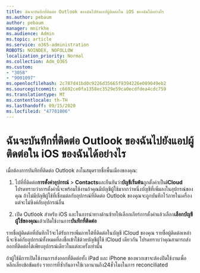```yaml
---
title: ฉันจะบันทึกที่ติดต่อ Outlook ของฉันไปยังแอปผู้ติดต่อใน iOS ของฉันได้อย่างไร
ms.author: pebaum
author: pebaum
manager: mnirkhe
ms.audience: Admin
ms.topic: article
ms.service: o365-administration
ROBOTS: NOINDEX, NOFOLLOW
localization_priority: Normal
ms.collection: Adm_O365
ms.custom:
- "3058"
- "9001097"
ms.openlocfilehash: 2c787d41bd0c9226d35665f9394226e089049eb2
ms.sourcegitcommit: c6692ce0fa1358ec3529e59ca0ecdfdea4cdc759
ms.translationtype: MT
ms.contentlocale: th-TH
ms.lasthandoff: 09/15/2020
ms.locfileid: "47781806"
---
```

# <a name="how-do-i-save-my-outlook-contacts-to-my-ios-contacts-app"></a>ฉันจะบันทึกที่ติดต่อ Outlook ของฉันไปยังแอปผู้ติดต่อใน iOS ของฉันได้อย่างไร

เมื่อต้องการบันทึกที่ติดต่อ Outlook ลงในสมุดรายชื่อพื้นเมืองของคุณ:
 
1. ไปที่ที่ติดต่อ**การตั้งค่าอุปกรณ์**  >  **Contacts**และยืนยันว่า**บัญชีเริ่มต้น**ถูกตั้งค่าเป็น**iCloud** โปรดทราบว่าการตั้งค่านี้จะพร้อมใช้งานถ้าคุณมีบัญชีผู้ใช้มากกว่าหนึ่งบัญชีที่เพิ่มลงในอุปกรณ์ของคุณ ถ้าไม่มีบัญชีผู้ใช้ที่เชื่อมต่อกับอุปกรณ์ที่ติดต่อ Outlook ของคุณจะถูกบันทึกไว้ภายในเครื่องแต่จะไม่ซิงค์กับอุปกรณ์อื่น
 
2. เปิด Outlook สำหรับ iOS และในการนำทางด้านซ้ายให้เลือกเกียร์การตั้งค่าแล้วเลือก**เลือกบัญชีผู้ใช้ของคุณ**แล้วเปิดใช้งานการ**บันทึกที่ติดต่อ**
 
รายชื่อผู้ติดต่อที่บันทึกไว้จะได้รับการเพิ่มภายใต้ที่ติดต่อในบัญชี iCloud ของคุณ รายชื่อผู้ติดต่อเหล่านี้จะซิงค์กับอุปกรณ์ทั้งหมดที่ลงชื่อเข้าใช้ด้วยบัญชีผู้ใช้ iCloud เดียวกัน โปรดทราบว่าคุณสามารถส่งออกที่ติดต่อได้เพียงอุปกรณ์เดียวในแต่ละครั้งเท่านั้น
 
ถ้าผู้ใช้มีการเปิดใช้งานการส่งออกที่ติดต่อทั้ง iPad และ iPhone ของพวกเขาจะต้องปิดใช้งานเพื่อหลีกเลี่ยงข้อขัดแย้ง รายการที่ซ้ำกันอาจใช้เวลานานถึง24ชั่วโมงในการ reconciliated